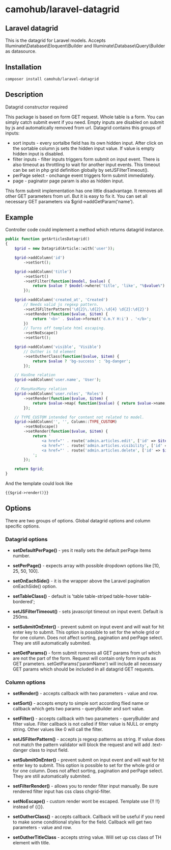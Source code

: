 # camohub/laravel-datagrid
## Laravel datagrid

This is the datagrid for Laravel models. 
Accepts Illuminate\Database\Eloquent\Builder and Illuminate\Database\Query\Builder as datasource.

## Installation
```
composer install camohub/laravel-datagrid
```

## Description

Datagrid constructor required 

This package is based on form GET request. Whole table is a form. 
You can simply catch submit event if you need.
Empty inputs are disabled on submit by js and automatically removed from url.
Datagrid contains this groups of inputs:

- sort inputs - every sortalbe field has its own hidden input. 
	After click on the sortable column js sets the hidden input value. 
	If value is empty hidden input is disabled.
- filter inputs - filter inputs triggers form submit on input event. 
	There is also timeout as throttling to wait for another input events.
	This timeout can be set in php grid definition globally by setJSFilterTimeout().
- perPage select - onchange event triggers form submit immediately.
- page - paginator page param is also as hidden input.

This form submit implementation has one little disadvantage. 
It removes all other GET parameters from url. But it is easy to fix it. 
You can set all necessary GET parameters via $grid->addGetParam('name').



## Example

Controller code could implement a method which returns datagrid instance.
```php
public function getArticlesDatagrid()
{
    $grid = new Datagrid(Article::with('user'));

    $grid->addColumn('id')
        ->setSort();

    $grid->addColumn('title')
        ->setSort()
        ->setFilter(function($model, $value) {
            return $value ? $model->where('title', 'like', "%$value%") : $model;
        });

    $grid->addColumn('created_at', 'Created')
        // Needs valid js regexp pattern.
        ->setJSFilterPattern('\d{2}\.\d{2}\.\d{4} \d{2}:\d{2}')
        ->setRender(function($value, $item) {
            return '<b>' . $value->format('d.m.Y H:i') . '</b>';
        })
        // Turns off template html escaping.
        ->setNoEscape()
        ->setSort();

    $grid->addColumn('visible', 'Visible')
        // Outher is td element
        ->setOutherClass(function($value, $item) {
            return $value ? 'bg-success' : 'bg-danger';
        });

    // HasOne relation
    $grid->addColumn('user.name', 'User');

    // ManyHasMany relation
    $grid->addColumn('user.roles', 'Roles')
        ->setRender(function($value, $item) {
            return $value->map( function($value) { return $value->name; } )->join(', ');
        });

    // TYPE_CUSTOM intended for content not related to model.
    $grid->addColumn('', '', Column::TYPE_CUSTOM)
        ->setNoEscape()
        ->setRender(function($value, $item) {
            return '
                <a href="' . route('admin.articles.edit', ['id' => $item->id]) . '">edit</a>
                <a href="' . route('admin.articles.visibility', ['id' => $item->id]) . '">visibility</a>
                <a href="' . route('admin.articles.delete', ['id' => $item->id]) . '" class="text-danger">delete</a>
            ';
        });

    return $grid;
}
```
And the template could look like
```blade
{{$grid->render()}}
```


## Options

There are two groups of options. 
Global datagrid options and column specific options.

### Datagrid options

- **setDefaultPerPage()** - yes it really sets the default perPage items number.

- **setPerPage()** - expects array with possible dropdown options like [10, 25, 50, 100].

- **setOnEachSide()** - it is the wrapper above the Laravel pagination onEachSide() option.

- **setTableClass()** - default is 'table table-striped table-hover table-bordered';

- **setJSFilterTimeout()** - sets javascript timeout on input event. Default is 250ms.
	
- **setSubmitOnEnter()** - prevent submit on input event and will wait for hit enter key to submit.
	This option is possible to set for the whole grid or for one column. 
	Does not affect sorting, pagination and perPage select. They are still automatically submited.

- **setGetParams()** - form submit removes all GET params from url which are not
	the part of the form. Request will contain only form inputs as GET prameters. 
	setGetParams('paramName') will include all necessary GET params 
	which should be included in all datagrid GET requests. 
	
### Column options

- **setRender()** - accepts callback with two parameters - value and row.

- **setSort()** - accepts empty to simple sort according flied name 
	or callback which gets two params - queryBuilder and sort value.

- **setFilter()** - accepts callback with two parameters - queryBuilder and filter value. 
	Filter callback is not called if filter value is NULL or empty string. Other values like 0 will call the filter.

- **setJSFilterPattern()** - accepts js regexp patterns as string. If value does not match 
	the pattern validator will block the request and will add .text-danger class to input field.
	
- **setSubmitOnEnter()** - prevent submit on input event and will wait for hit enter key to submit.
	This option is possible to set for the whole grid or for one column. 
	Does not affect sorting, pagination and perPage select. They are still automatically submited.

- **setFilterRender()** - allows you to render filter input manually. 
	Be sure rendered filter input has css class chgrid-filter.

- **setNoEscape()** - custom render wont be escaped. Template use {!! !!} instead of {{}}.

- **setOutherClass()** - accepts callback. Callback will be useful if you 
	need to make some conditional styles for the field. 
	Callback will get two parameters - value and row.

- **setOutherTitleClass** - accepts string value. Will set up css class of TH element with title.

